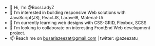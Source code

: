 - 👋 Hi, I’m @BossLadyZ
- 👀 I’m interested in building responsive Web solutions with JavaScript(JS), ReactJS, Laravel8, Material-Ui
- 🌱 I’m currently learning web designs with CSS-GRID, Flexbox, SCSS
- 💞️ I’m looking to collaborate on interesting FrontEnd Web development project.
- 📫 Reach me on busariazeezat@gmail.com | twitter: @azeezatu_

<!---
BossLadyZ/BossLadyZ is a ✨ special ✨ repository because its `README.md` (this file) appears on your GitHub profile.
You can click the Preview link to take a look at your changes.
--->
